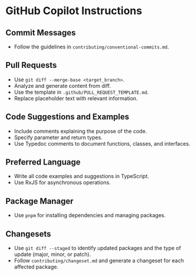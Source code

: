 # GitHub Copilot Instructions

## Commit Messages
- Follow the guidelines in `contributing/conventional-commits.md`.

## Pull Requests
- Use `git diff --merge-base <target_branch>`.
- Analyze and generate content from diff.
- Use the template in `.github/PULL_REQUEST_TEMPLATE.md`.
- Replace placeholder text with relevant information.

## Code Suggestions and Examples
- Include comments explaining the purpose of the code.
- Specify parameter and return types.
- Use Typedoc comments to document functions, classes, and interfaces.

## Preferred Language
- Write all code examples and suggestions in TypeScript.
- Use RxJS for asynchronous operations.

## Package Manager
- Use `pnpm` for installing dependencies and managing packages.

## Changesets
- Use `git diff --staged` to identify updated packages and the type of update (major, minor, or patch).
- Follow `contributing/changeset.md` and generate a changeset for each affected package.